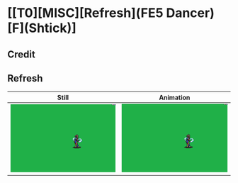# [\[T0\]\[MISC\]\[Refresh\]\(FE5 Dancer\)\[F\]\(Shtick\)]

## Credit


	
## Refresh

| Still | Animation |
| :---: | :-------: |
| ![Refresh still](./Refresh_000.png) | ![Refresh animation](./Refresh.gif) |
